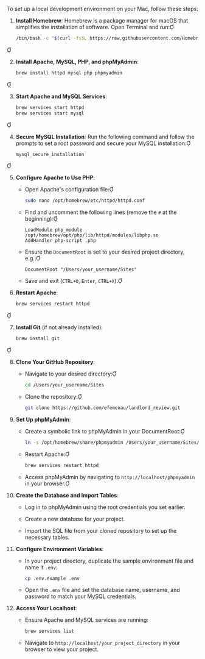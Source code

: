 To set up a local development environment on your Mac, follow these steps:

1. **Install Homebrew**: Homebrew is a package manager for macOS that simplifies the installation of software. Open Terminal and run:

   ```bash
   /bin/bash -c "$(curl -fsSL https://raw.githubusercontent.com/Homebrew/install/HEAD/install.sh)"
   ```


2. **Install Apache, MySQL, PHP, and phpMyAdmin**:

   ```bash
   brew install httpd mysql php phpmyadmin
   ```


3. **Start Apache and MySQL Services**:

   ```bash
   brew services start httpd
   brew services start mysql
   ```


4. **Secure MySQL Installation**: Run the following command and follow the prompts to set a root password and secure your MySQL installation:

   ```bash
   mysql_secure_installation
   ```


5. **Configure Apache to Use PHP**:

   - Open Apache's configuration file:

     ```bash
     sudo nano /opt/homebrew/etc/httpd/httpd.conf
     ```

   - Find and uncomment the following lines (remove the `#` at the beginning):

     ```
     LoadModule php_module /opt/homebrew/opt/php/lib/httpd/modules/libphp.so
     AddHandler php-script .php
     ```

   - Ensure the `DocumentRoot` is set to your desired project directory, e.g.:

     ```
     DocumentRoot "/Users/your_username/Sites"
     ```

   - Save and exit (`CTRL+O`, `Enter`, `CTRL+X`).

6. **Restart Apache**:

   ```bash
   brew services restart httpd
   ```


7. **Install Git** (if not already installed):

   ```bash
   brew install git
   ```


8. **Clone Your GitHub Repository**:

   - Navigate to your desired directory:

     ```bash
     cd /Users/your_username/Sites
     ```

   - Clone the repository:

     ```bash
     git clone https://github.com/efemenau/landlord_review.git
     ```

9. **Set Up phpMyAdmin**:

   - Create a symbolic link to phpMyAdmin in your DocumentRoot:

     ```bash
     ln -s /opt/homebrew/share/phpmyadmin /Users/your_username/Sites/phpmyadmin
     ```

   - Restart Apache:

     ```bash
     brew services restart httpd
     ```

   - Access phpMyAdmin by navigating to `http://localhost/phpmyadmin` in your browser.

10. **Create the Database and Import Tables**:

    - Log in to phpMyAdmin using the root credentials you set earlier.

    - Create a new database for your project.

    - Import the SQL file from your cloned repository to set up the necessary tables.

11. **Configure Environment Variables**:

    - In your project directory, duplicate the sample environment file and name it `.env`:

      ```bash
      cp .env.example .env
      ```

    - Open the `.env` file and set the database name, username, and password to match your MySQL credentials.

12. **Access Your Localhost**:

    - Ensure Apache and MySQL services are running:

      ```bash
      brew services list
      ```

    - Navigate to `http://localhost/your_project_directory` in your browser to view your project.
